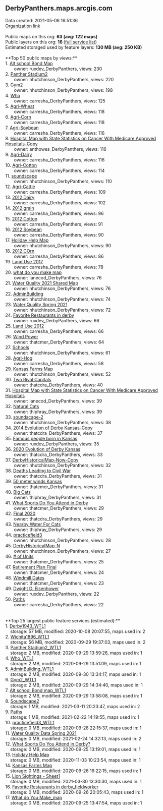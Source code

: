 <h2>DerbyPanthers.maps.arcgis.com</h2> Data created: 2021-05-06 16:51:36 <br /><a target='new' href='https://DerbyPanthers.maps.arcgis.com'>Organization link</a><br /><br />Public maps on this org: <b>63 (avg: 122 maps)</b><br />Public layers on this org: <b>16 </b>(<a target='new' href='https://services.arcgis.com/eHTcs3sY4zEuE0px/ArcGIS/rest/services'>full service list</a>)<br />Estimated storaged used by feature layers: <b>130 MB (avg: 250 KB)</b><br /><br />**Top 50 public maps by views:**<br />  1. <a target='new' href='https://www.arcgis.com/home/item.html?id=6efad3c32e004e4982c376fcfa99667c'>Alt school Bond Map</a> <br />  &nbsp;&nbsp;&nbsp;&nbsp; &nbsp;&nbsp;owner: ruxdev_DerbyPanthers, views: 230<br />  2. <a target='new' href='https://www.arcgis.com/home/item.html?id=01457e4a72784f0cb858f99b4869e8a1'>Panther Stadium2</a> <br />  &nbsp;&nbsp;&nbsp;&nbsp; &nbsp;&nbsp;owner: hhutchinson_DerbyPanthers, views: 220<br />  3. <a target='new' href='https://www.arcgis.com/home/item.html?id=96ced02565294c499b15ee451b0bc511'>Gym2</a> <br />  &nbsp;&nbsp;&nbsp;&nbsp; &nbsp;&nbsp;owner: hhutchinson_DerbyPanthers, views: 198<br />  4. <a target='new' href='https://www.arcgis.com/home/item.html?id=c77d1aa1c253419db7a6439941281729'>Who</a> <br />  &nbsp;&nbsp;&nbsp;&nbsp; &nbsp;&nbsp;owner: carresha_DerbyPanthers, views: 125<br />  5. <a target='new' href='https://www.arcgis.com/home/item.html?id=88a54d2e07da45d19f2455c71293a9b5'>Agri-Wheat</a> <br />  &nbsp;&nbsp;&nbsp;&nbsp; &nbsp;&nbsp;owner: carresha_DerbyPanthers, views: 118<br />  6. <a target='new' href='https://www.arcgis.com/home/item.html?id=61e61c4d852e44a594a071c227226477'>Agri-Corn</a> <br />  &nbsp;&nbsp;&nbsp;&nbsp; &nbsp;&nbsp;owner: carresha_DerbyPanthers, views: 118<br />  7. <a target='new' href='https://www.arcgis.com/home/item.html?id=572328f7188c468984fcc8e6d36f398d'>Agri-Soybean</a> <br />  &nbsp;&nbsp;&nbsp;&nbsp; &nbsp;&nbsp;owner: carresha_DerbyPanthers, views: 116<br />  8. <a target='new' href='https://www.arcgis.com/home/item.html?id=19a516d5b15f4333a9a96b72dbc144c2'>Hospital Map with State Statistics on Cancer With Medicare Approved Hospitals-Copy</a> <br />  &nbsp;&nbsp;&nbsp;&nbsp; &nbsp;&nbsp;owner: anthowes_DerbyPanthers, views: 116<br />  9. <a target='new' href='https://www.arcgis.com/home/item.html?id=fd743ee5842740ad93dad412db197602'>Agri-Dairy</a> <br />  &nbsp;&nbsp;&nbsp;&nbsp; &nbsp;&nbsp;owner: carresha_DerbyPanthers, views: 116<br />  10. <a target='new' href='https://www.arcgis.com/home/item.html?id=e6f76dd65ee04a13bddcbcac1361a178'>Agri-Cotton</a> <br />  &nbsp;&nbsp;&nbsp;&nbsp; &nbsp;&nbsp;owner: carresha_DerbyPanthers, views: 114<br />  11. <a target='new' href='https://www.arcgis.com/home/item.html?id=8955c8fde7e549ae9ed380419e6f35a7'>soundscape</a> <br />  &nbsp;&nbsp;&nbsp;&nbsp; &nbsp;&nbsp;owner: hhutchinson_DerbyPanthers, views: 110<br />  12. <a target='new' href='https://www.arcgis.com/home/item.html?id=1cb247d4f9174a80a9b0fa7912c62270'>Agri-Cattle</a> <br />  &nbsp;&nbsp;&nbsp;&nbsp; &nbsp;&nbsp;owner: carresha_DerbyPanthers, views: 109<br />  13. <a target='new' href='https://www.arcgis.com/home/item.html?id=8f381c70fc89453fb4684c141959c949'>2012 Dairy</a> <br />  &nbsp;&nbsp;&nbsp;&nbsp; &nbsp;&nbsp;owner: carresha_DerbyPanthers, views: 102<br />  14. <a target='new' href='https://www.arcgis.com/home/item.html?id=243c910c816b4a799998820ea322b824'>2012 grain</a> <br />  &nbsp;&nbsp;&nbsp;&nbsp; &nbsp;&nbsp;owner: carresha_DerbyPanthers, views: 96<br />  15. <a target='new' href='https://www.arcgis.com/home/item.html?id=597b830e7e214613b43e243f503b4c72'>2012 Cotton</a> <br />  &nbsp;&nbsp;&nbsp;&nbsp; &nbsp;&nbsp;owner: carresha_DerbyPanthers, views: 91<br />  16. <a target='new' href='https://www.arcgis.com/home/item.html?id=f30dcdaf56e544f3a44d0c2ea824bdc1'>2012 Soybean</a> <br />  &nbsp;&nbsp;&nbsp;&nbsp; &nbsp;&nbsp;owner: carresha_DerbyPanthers, views: 90<br />  17. <a target='new' href='https://www.arcgis.com/home/item.html?id=439c8de7d13046bcb024dab3a56f5997'>Holiday Help Map</a> <br />  &nbsp;&nbsp;&nbsp;&nbsp; &nbsp;&nbsp;owner: hhutchinson_DerbyPanthers, views: 90<br />  18. <a target='new' href='https://www.arcgis.com/home/item.html?id=620376b970f04bb693ed70dbfea5bd1a'>2012 COrn</a> <br />  &nbsp;&nbsp;&nbsp;&nbsp; &nbsp;&nbsp;owner: carresha_DerbyPanthers, views: 86<br />  19. <a target='new' href='https://www.arcgis.com/home/item.html?id=801f1ed07bea4e1a9de91ccf6d6c66bc'>Land Use 2017</a> <br />  &nbsp;&nbsp;&nbsp;&nbsp; &nbsp;&nbsp;owner: carresha_DerbyPanthers, views: 78<br />  20. <a target='new' href='https://www.arcgis.com/home/item.html?id=ef99cf0ec0724d74bfa6e883172825ea'>what do you make map</a> <br />  &nbsp;&nbsp;&nbsp;&nbsp; &nbsp;&nbsp;owner: lanecod_DerbyPanthers, views: 76<br />  21. <a target='new' href='https://www.arcgis.com/home/item.html?id=078e6ed9f3e94c8b8459fe7847801300'>Water Quality 2021 Shared Map</a> <br />  &nbsp;&nbsp;&nbsp;&nbsp; &nbsp;&nbsp;owner: hhutchinson_DerbyPanthers, views: 76<br />  22. <a target='new' href='https://www.arcgis.com/home/item.html?id=8f4f69b8215a4579b04c9e658282740b'>AdminBuilding</a> <br />  &nbsp;&nbsp;&nbsp;&nbsp; &nbsp;&nbsp;owner: hhutchinson_DerbyPanthers, views: 74<br />  23. <a target='new' href='https://www.arcgis.com/home/item.html?id=a3b0bdb8cdb545d2a446ce6128858a9f'>Water Quality Spring 2021</a> <br />  &nbsp;&nbsp;&nbsp;&nbsp; &nbsp;&nbsp;owner: hhutchinson_DerbyPanthers, views: 72<br />  24. <a target='new' href='https://www.arcgis.com/home/item.html?id=91dc1e5914c4452f9675c5d8f7a9e4fb'>Favorite Restaurants in derby</a> <br />  &nbsp;&nbsp;&nbsp;&nbsp; &nbsp;&nbsp;owner: ruxdev_DerbyPanthers, views: 66<br />  25. <a target='new' href='https://www.arcgis.com/home/item.html?id=b8b55702db2248669cb117f9cba8c241'>Land Use 2012</a> <br />  &nbsp;&nbsp;&nbsp;&nbsp; &nbsp;&nbsp;owner: carresha_DerbyPanthers, views: 66<br />  26. <a target='new' href='https://www.arcgis.com/home/item.html?id=4b773eb2537c4191ab774ad14de98e17'>Wind Power</a> <br />  &nbsp;&nbsp;&nbsp;&nbsp; &nbsp;&nbsp;owner: thatcmer_DerbyPanthers, views: 64<br />  27. <a target='new' href='https://www.arcgis.com/home/item.html?id=0e0b6c654a7648b0aa0b7af190d7349f'>Schools</a> <br />  &nbsp;&nbsp;&nbsp;&nbsp; &nbsp;&nbsp;owner: hhutchinson_DerbyPanthers, views: 61<br />  28. <a target='new' href='https://www.arcgis.com/home/item.html?id=e21902faeb804a929a0a6a317c548c0c'>Agri-Hog</a> <br />  &nbsp;&nbsp;&nbsp;&nbsp; &nbsp;&nbsp;owner: carresha_DerbyPanthers, views: 58<br />  29. <a target='new' href='https://www.arcgis.com/home/item.html?id=2a092a26dff74520b0a0310abf85435c'>Kansas Farms Map</a> <br />  &nbsp;&nbsp;&nbsp;&nbsp; &nbsp;&nbsp;owner: hhutchinson_DerbyPanthers, views: 52<br />  30. <a target='new' href='https://www.arcgis.com/home/item.html?id=1cb70992b1ba4f2ba41eb925c4276b30'>Two Rival Capitals</a> <br />  &nbsp;&nbsp;&nbsp;&nbsp; &nbsp;&nbsp;owner: thatcdra_DerbyPanthers, views: 40<br />  31. <a target='new' href='https://www.arcgis.com/home/item.html?id=54371277210a4c87a8fa2c6856cbba89'>Hospital Map with State Statistics on Cancer With Medicare Approved Hospitals</a> <br />  &nbsp;&nbsp;&nbsp;&nbsp; &nbsp;&nbsp;owner: lanecod_DerbyPanthers, views: 39<br />  32. <a target='new' href='https://www.arcgis.com/home/item.html?id=bf527c51479342c88f4f79b5b75f2ed1'>Natural Cats</a> <br />  &nbsp;&nbsp;&nbsp;&nbsp; &nbsp;&nbsp;owner: thiphray_DerbyPanthers, views: 39<br />  33. <a target='new' href='https://www.arcgis.com/home/item.html?id=d98ed10289b046cda500949c6396acc8'>soundscape-2</a> <br />  &nbsp;&nbsp;&nbsp;&nbsp; &nbsp;&nbsp;owner: hhutchinson_DerbyPanthers, views: 38<br />  34. <a target='new' href='https://www.arcgis.com/home/item.html?id=816294c4bef74b9e8481e4a02c401ac0'>2014 Evolution of Derby Kansas-Copy</a> <br />  &nbsp;&nbsp;&nbsp;&nbsp; &nbsp;&nbsp;owner: thatcdra_DerbyPanthers, views: 37<br />  35. <a target='new' href='https://www.arcgis.com/home/item.html?id=78f49a2b742c40f889df4cedabd0ed28'>Famous people born in Kansas</a> <br />  &nbsp;&nbsp;&nbsp;&nbsp; &nbsp;&nbsp;owner: ruxdev_DerbyPanthers, views: 35<br />  36. <a target='new' href='https://www.arcgis.com/home/item.html?id=2f01362637074c7db04d5dbd977a7865'>2020 Evolution of Derby Kansas</a> <br />  &nbsp;&nbsp;&nbsp;&nbsp; &nbsp;&nbsp;owner: thatcdra_DerbyPanthers, views: 33<br />  37. <a target='new' href='https://www.arcgis.com/home/item.html?id=388578851ba148739da9929fd8460e77'>DerbyHistoricalMap-Now-Copy</a> <br />  &nbsp;&nbsp;&nbsp;&nbsp; &nbsp;&nbsp;owner: hhutchinson_DerbyPanthers, views: 32<br />  38. <a target='new' href='https://www.arcgis.com/home/item.html?id=0987890bcd62449c80ba54a680e540d0'>Deaths Leading to Civil War</a> <br />  &nbsp;&nbsp;&nbsp;&nbsp; &nbsp;&nbsp;owner: thatcdra_DerbyPanthers, views: 31<br />  39. <a target='new' href='https://www.arcgis.com/home/item.html?id=84da5627d1ed4c81ab6c6242fa11f0d9'>50 meter winds Kansas</a> <br />  &nbsp;&nbsp;&nbsp;&nbsp; &nbsp;&nbsp;owner: thatcmer_DerbyPanthers, views: 31<br />  40. <a target='new' href='https://www.arcgis.com/home/item.html?id=58b96b9db1374e7b9a1e40a2a43d3900'>Big Cats</a> <br />  &nbsp;&nbsp;&nbsp;&nbsp; &nbsp;&nbsp;owner: thiphray_DerbyPanthers, views: 31<br />  41. <a target='new' href='https://www.arcgis.com/home/item.html?id=35c02e68cb6b4a20abfe357dea5295f1'>What Sports Do You Attend in Derby</a> <br />  &nbsp;&nbsp;&nbsp;&nbsp; &nbsp;&nbsp;owner: thatcmer_DerbyPanthers, views: 29<br />  42. <a target='new' href='https://www.arcgis.com/home/item.html?id=cfadff8255964047a12b552320eda36e'>Final 2020</a> <br />  &nbsp;&nbsp;&nbsp;&nbsp; &nbsp;&nbsp;owner: thatcdra_DerbyPanthers, views: 29<br />  43. <a target='new' href='https://www.arcgis.com/home/item.html?id=234eb11b76f243f191415d37b1093d61'>Nearby Water For Cats</a> <br />  &nbsp;&nbsp;&nbsp;&nbsp; &nbsp;&nbsp;owner: thiphray_DerbyPanthers, views: 29<br />  44. <a target='new' href='https://www.arcgis.com/home/item.html?id=629432f7bdde47ada5601ddf96a29f9b'>practicefield3</a> <br />  &nbsp;&nbsp;&nbsp;&nbsp; &nbsp;&nbsp;owner: hhutchinson_DerbyPanthers, views: 28<br />  45. <a target='new' href='https://www.arcgis.com/home/item.html?id=e454d75b082a4ac9a53ca1c6ae56f928'>DerbyHistoricalMap-N</a> <br />  &nbsp;&nbsp;&nbsp;&nbsp; &nbsp;&nbsp;owner: hhutchinson_DerbyPanthers, views: 27<br />  46. <a target='new' href='https://www.arcgis.com/home/item.html?id=8f90bd6d11c44cfc82fb6d0ba1868d4e'># of Units</a> <br />  &nbsp;&nbsp;&nbsp;&nbsp; &nbsp;&nbsp;owner: thatcmer_DerbyPanthers, views: 25<br />  47. <a target='new' href='https://www.arcgis.com/home/item.html?id=b080b3a9aae142fc920bbf230cd29a3f'>Retirement Plan Final</a> <br />  &nbsp;&nbsp;&nbsp;&nbsp; &nbsp;&nbsp;owner: thatcmer_DerbyPanthers, views: 24<br />  48. <a target='new' href='https://www.arcgis.com/home/item.html?id=c328799522ec4275ba339157211c31c9'>Windmill Dates</a> <br />  &nbsp;&nbsp;&nbsp;&nbsp; &nbsp;&nbsp;owner: thatcmer_DerbyPanthers, views: 23<br />  49. <a target='new' href='https://www.arcgis.com/home/item.html?id=ae174a59226242d1b288bbf0a44a6e5b'>Dwight D. Eisenhower</a> <br />  &nbsp;&nbsp;&nbsp;&nbsp; &nbsp;&nbsp;owner: ruxdev_DerbyPanthers, views: 22<br />  50. <a target='new' href='https://www.arcgis.com/home/item.html?id=5d961b5c93314424adb6041dfa28388c'>Paths</a> <br />  &nbsp;&nbsp;&nbsp;&nbsp; &nbsp;&nbsp;owner: carresha_DerbyPanthers, views: 22<br /><br /><br />**Top 25 largest public feature services (estimated):**<br /> 1. <a target='new' href='https://www.arcgis.com/home/item.html?id=c7503bc1eca3416db71ed703bec19300'>Derby1943_WTL1</a><br /> &nbsp;&nbsp;&nbsp;&nbsp;storage: 57 MB, modified: 2020-10-08 20:07:55, maps used in: 2<br /> 2. <a target='new' href='https://www.arcgis.com/home/item.html?id=c0f31bde87c048b8ae20942d80f9d499'>Wichita1896_WTL1</a><br /> &nbsp;&nbsp;&nbsp;&nbsp;storage: 56 MB, modified: 2020-09-29 19:37:03, maps used in: 2<br /> 3. <a target='new' href='https://www.arcgis.com/home/item.html?id=df4a8821ecf74aa5bf08c101eb7f8c0a'>Panther Stadium2_WTL1</a><br /> &nbsp;&nbsp;&nbsp;&nbsp;storage: 2 MB, modified: 2020-09-29 13:59:26, maps used in: 1<br /> 4. <a target='new' href='https://www.arcgis.com/home/item.html?id=1a19c1445a1d4b33ab9fc189ee969e7b'>Who_WTL1</a><br /> &nbsp;&nbsp;&nbsp;&nbsp;storage: 2 MB, modified: 2020-09-29 13:51:09, maps used in: 1<br /> 5. <a target='new' href='https://www.arcgis.com/home/item.html?id=10ebe2875a554842a082e879dde14966'>AdminBuilding_WTL1</a><br /> &nbsp;&nbsp;&nbsp;&nbsp;storage: 2 MB, modified: 2020-09-30 13:34:17, maps used in: 1<br /> 6. <a target='new' href='https://www.arcgis.com/home/item.html?id=1ad07eb9be9344c2acebd2ccb819c340'>Gym2_WTL1</a><br /> &nbsp;&nbsp;&nbsp;&nbsp;storage: 2 MB, modified: 2020-09-29 14:34:40, maps used in: 1<br /> 7. <a target='new' href='https://www.arcgis.com/home/item.html?id=9a0cd57655164e2dbd78f6e36fc6845b'>Alt school Bond map_WTL1</a><br /> &nbsp;&nbsp;&nbsp;&nbsp;storage: 2 MB, modified: 2020-09-29 13:58:08, maps used in: 1<br /> 8. <a target='new' href='https://www.arcgis.com/home/item.html?id=96ee3a36cea54a1c96d070a6ef965ddc'>Soundscape2</a><br /> &nbsp;&nbsp;&nbsp;&nbsp;storage: 1 MB, modified: 2021-03-11 20:23:47, maps used in: 2<br /> 9. <a target='new' href='https://www.arcgis.com/home/item.html?id=b0086df8fcd448e6ae110762c3628464'>Paths</a><br /> &nbsp;&nbsp;&nbsp;&nbsp;storage: 1 MB, modified: 2021-02-22 14:19:55, maps used in: 1<br /> 10. <a target='new' href='https://www.arcgis.com/home/item.html?id=058c48dd23b0492db8871f80a7033f30'>practicefield3_WTL1</a><br /> &nbsp;&nbsp;&nbsp;&nbsp;storage: 0 MB, modified: 2020-09-28 22:15:37, maps used in: 1<br /> 11. <a target='new' href='https://www.arcgis.com/home/item.html?id=54d3f9167d7447ec8bb854a014c9097d'>Water Quality Data Spring 2021</a><br /> &nbsp;&nbsp;&nbsp;&nbsp;storage: 0 MB, modified: 2021-02-24 14:32:13, maps used in: 2<br /> 12. <a target='new' href='https://www.arcgis.com/home/item.html?id=6daa2dc058894193a1f18c1e64376e06'>What Sports Do You Attend in Derby?</a><br /> &nbsp;&nbsp;&nbsp;&nbsp;storage: 0 MB, modified: 2020-09-25 13:19:01, maps used in: 1<br /> 13. <a target='new' href='https://www.arcgis.com/home/item.html?id=2d8cc5167a8740f791f6032759b9b8c8'>Holiday Help Map</a><br /> &nbsp;&nbsp;&nbsp;&nbsp;storage: 0 MB, modified: 2020-11-03 10:23:54, maps used in: 1<br /> 14. <a target='new' href='https://www.arcgis.com/home/item.html?id=41c65495d9204a37acf8cb2ed7dab494'>Kansas Farms Map</a><br /> &nbsp;&nbsp;&nbsp;&nbsp;storage: 0 MB, modified: 2020-09-26 16:22:15, maps used in: 1<br /> 15. <a target='new' href='https://www.arcgis.com/home/item.html?id=ae8a623392d946b7b6f08ab15d556bd7'>Lion Sightings - Sheet1</a><br /> &nbsp;&nbsp;&nbsp;&nbsp;storage: 0 MB, modified: 2021-03-30 13:30:30, maps used in: 1<br /> 16. <a target='new' href='https://www.arcgis.com/home/item.html?id=8579c998463b4fafb819a0d018f4085b'>Favorite Restaurants in derby_fieldworker</a><br /> &nbsp;&nbsp;&nbsp;&nbsp;storage: 0 MB, modified: 2020-09-26 20:05:43, maps used in: 1<br /> 17. <a target='new' href='https://www.arcgis.com/home/item.html?id=75c5a32828a24caba69d49a21c83181c'>What do You Make_map</a><br /> &nbsp;&nbsp;&nbsp;&nbsp;storage: 0 MB, modified: 2020-09-25 13:47:54, maps used in: 1<br />